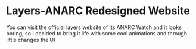 # Layers-ANARC Redesigned Website

You can visit the official layers website of its  ANARC Watch and it looks boring, so I decided to bring it life with some cool animations and through little changes the UI